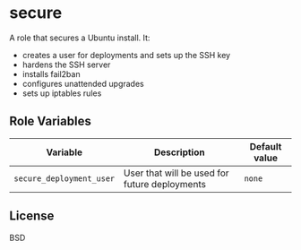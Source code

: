 secure
======
A role that secures a Ubuntu install. It:
 - creates a user for deployments and sets up the SSH key
 - hardens the SSH server
 - installs fail2ban
 - configures unattended upgrades
 - sets up iptables rules

Role Variables
--------------
| Variable | Description | Default value |
|----------|-------------|---------------|
|`secure_deployment_user`| User that will be used for future deployments | `none` |

License
-------
BSD
